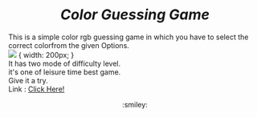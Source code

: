 <div align="center">
  
# **_Color Guessing Game_**

</div>

This is a simple color rgb guessing game in which you have to select the correct colorfrom the given Options.
<br>
![](https://i.pinimg.com/originals/3d/75/23/3d75235e29603a8a1a35cf5ee3d2919e.png) { width: 200px; }
<br>
It has two mode of difficulty level.
<br>
it's one of leisure time best game.
<br>
Give it a try.
<br>
Link : [Click Here!](https://raviruler.github.io/colorGame/index.html)

<div align="center"> :smiley: </div>
